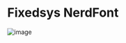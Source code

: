 # Fixedsys NerdFont

![image](https://user-images.githubusercontent.com/65108092/232075327-52d42900-2bef-48ab-84dd-13f4d666e119.png)
